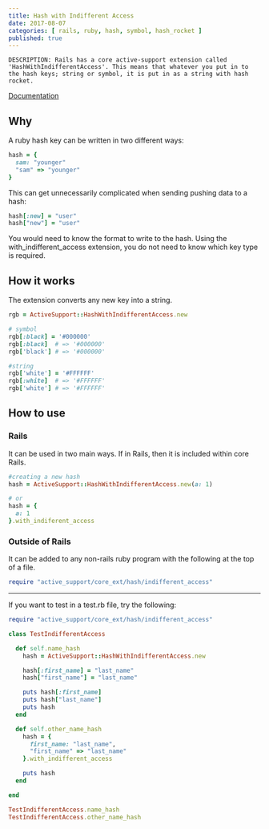 ```yaml
---
title: Hash with Indifferent Access
date: 2017-08-07
categories: [ rails, ruby, hash, symbol, hash_rocket ]
published: true
---
```


    DESCRIPTION: Rails has a core active-support extension called 'HashWithIndifferentAccess'. This means that whatever you put in to the hash keys; string or symbol, it is put in as a string with hash rocket.

<a class="main-link" href="http://api.rubyonrails.org/classes/ActiveSupport/HashWithIndifferentAccess.html">Documentation</a>

## Why

A ruby hash key can be written in two different ways:

```rb
hash = {
  sam: "younger"
  "sam" => "younger"
}
```

This can get unnecessarily complicated when sending pushing data to a hash:

```rb
hash[:new] = "user"
hash["new"] = "user"
```

You would need to know the format to write to the hash. Using the with_indifferent_access extension, you do not need to know which key type is required.

## How it works

The extension converts any new key into a string.

```rb
rgb = ActiveSupport::HashWithIndifferentAccess.new

# symbol
rgb[:black] = '#000000'
rgb[:black]  # => '#000000'
rgb['black'] # => '#000000'

#string
rgb['white'] = '#FFFFFF'
rgb[:white]  # => '#FFFFFF'
rgb['white'] # => '#FFFFFF'
```

## How to use

### Rails

It can be used in two main ways. If in Rails, then it is included within core Rails.

```rb
#creating a new hash
hash = ActiveSupport::HashWithIndifferentAccess.new(a: 1)

# or
hash = {
  a: 1
}.with_indiferent_access
```

### Outside of Rails

It can be added to any non-rails ruby program with the following at the top of a file.

```rb
require "active_support/core_ext/hash/indifferent_access"
```

---

If you want to test in a test.rb file, try the following:

```rb
require "active_support/core_ext/hash/indifferent_access"

class TestIndifferentAccess

  def self.name_hash
    hash = ActiveSupport::HashWithIndifferentAccess.new

    hash[:first_name] = "last_name"
    hash["first_name"] = "last_name"

    puts hash[:first_name]
    puts hash["last_name"]
    puts hash
  end

  def self.other_name_hash
    hash = {
      first_name: "last_name",
      "first_name" => "last_name"
    }.with_indifferent_access

    puts hash
  end

end

TestIndifferentAccess.name_hash
TestIndifferentAccess.other_name_hash
```
